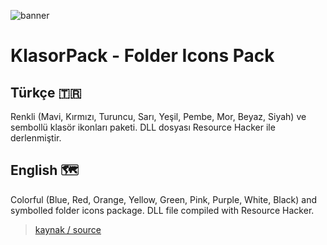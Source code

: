 ![banner](https://repository-images.githubusercontent.com/849753639/3893e229-4245-400f-b7f1-ff34da0828c2)
# KlasorPack - Folder Icons Pack

## Türkçe 🇹🇷
Renkli (Mavi, Kırmızı, Turuncu, Sarı, Yeşil, Pembe, Mor, Beyaz, Siyah) ve sembollü klasör ikonları paketi.
DLL dosyası Resource Hacker ile derlenmiştir.

## English 🗺️
Colorful (Blue, Red, Orange, Yellow, Green, Pink, Purple, White, Black) and symbolled folder icons package. DLL file compiled with Resource Hacker.

> [kaynak / source](https://www.deviantart.com/sapphirebluedesigns/art/FREE-Windows-11-MAC-Blue-Folder-Icon-Pack-965296066)

